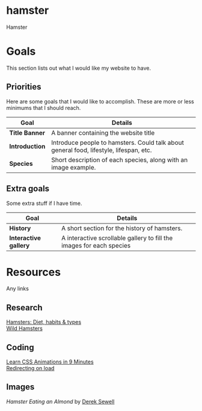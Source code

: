 # hamster
Hamster

# Goals
This section lists out what I would like my website to have.
## Priorities
Here are some goals that I would like to accomplish. These are more or less minimums that I should reach.

|    Goal    |    Details    |
|------------|---------------|
|**Title Banner**| A banner containing the website title|
|**Introduction**| Introduce people to hamsters. Could talk about general food, lifestyle, lifespan, etc.|
|**Species**| Short description of each species, along with an image example.|

## Extra goals
Some extra stuff if I have time.

|    Goal    |    Details    |
|------------|---------------|
|**History**| A short section for the history of hamsters.|
| **Interactive gallery**| A interactive scrollable gallery to fill the images for each species|

# Resources
Any links

## Research
[Hamsters: Diet, habits & types](https://www.livescience.com/27169-hamsters.html) <br>
[Wild Hamsters](https://www.ifaw.org/ca-en/animals/wild-hamsters) <br>

## Coding
[Learn CSS Animations in 9 Minutes](https://youtu.be/z2LQYsZhsFw) <br>
[Redirecting on load](https://stackoverflow.com/questions/5411538/how-to-redirect-one-html-page-to-another-on-load) <br>

## Images
*Hamster Eating an Almond* by [Derek Sewell](https://pixabay.com/users/l0nd0ner-776135/?utm_source=link-attribution&utm_medium=referral&utm_campaign=image&utm_content=5490235)